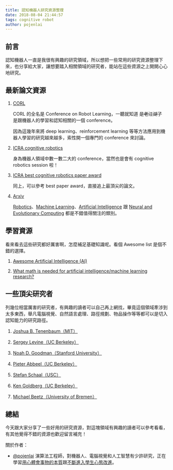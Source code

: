 ```yaml
---
title: 認知機器人研究資源整理
date: 2018-08-04 21:44:57
tags: cognitive robot
author: pojenlai
---
```


## 前言

認知機器人一直是我很有興趣的研究領域，所以想把一些常用的研究資源整理下來，也分享給大家，讓想要踏入相關領域的研究者，能站在這些資源之上開開心心地研究。

## 最新論文資源

1. [CORL](http://www.robot-learning.org/home/corl2017)

   CORL 的全名是 Conference on Robot Learning，一聽就知道 ~~是老江湖了~~ 是跟機器人的學習和認知相關的一個 conference。

   因為這幾年來將 deep learning、reinforcement learning 等等方法應用到機器人學習的研究越來越多，索性開一個專門的 conference 來討論。

2. [ICRA cognitive robotics](https://ras.papercept.net/conferences/conferences/ICRA17/program/ICRA17_ContentListWeb_3.html#wea6)

   身為機器人領域中數一數二大的 conference，當然也是會有 cognitive robotics session 啦！

3. [ICRA best cognitive robotics paper award](http://www.ieee-ras.org/awards-recognition/conference-awards/69-awards-recognition/society-awards/83-icra-cognitive-robotics-best-paper-award-sponsored-by-cotesys)

   同上，可以參考 best paper award，直接追上最頂尖的論文。

4. [Arxiv](https://arxiv.org/)

   [Robotics](https://arxiv.org/list/cs.RO/recent)、[Machine Learning](https://arxiv.org/list/cs.LG/recent)、[Artificial Intelligence](https://arxiv.org/list/cs.AI/recent) 跟 [Neural and Evolutionary Computing](https://arxiv.org/list/cs.NE/recent) 都是不錯值得關注的類別。

## 學習資源

看來看去這些研究都好厲害啊，怎麼補足基礎知識呢。看個 Awesome list 是個不錯的選擇。

1. [Awesome Artificial Intelligence (AI)](https://github.com/owainlewis/awesome-artificial-intelligence)

2. [What math is needed for artificial intelligence/machine learning research?](https://www.quora.com/What-math-is-needed-for-artificial-intelligence-machine-learning-research-Is-it-necessary-to-learn-everything-or-can-you-learn-just-the-specifics-such-as-matrix-multiplication)

## 一些頂尖研究者

列幾位相當厲害的研究者，有興趣的讀者可以自己再上網找，畢竟這個領域牽涉到太多東西，舉凡電腦視覺、自然語言處理、路徑規劃、物品操作等等都可以是切入認知能力的研究路徑。

1. [Joshua B. Tenenbaum（MIT）](https://scholar.google.com.tw/citations?user=rRJ9wTJMUB8C&hl=zh-TW)

2. [Sergey Levine（UC Berkeley）](https://scholar.google.com.tw/citations?user=8R35rCwAAAAJ&hl=zh-TW)

3. [Noah D. Goodman（Stanford University）](https://scholar.google.com.tw/citations?user=OUpIbcQAAAAJ&hl=zh-TW)

4. [Pieter Abbeel（UC Berkeley）](https://scholar.google.com.tw/citations?user=vtwH6GkAAAAJ&hl=zh-TW)

5. [Stefan Schaal（USC）](https://scholar.google.com.tw/citations?user=YGQs1AYAAAAJ&hl=zh-TW)

6. [Ken Goldberg（UC Berkeley）](https://scholar.google.com.tw/citations?hl=zh-TW&user=8fztli4AAAAJ&view_op=list_works&sortby=pubdate)

7. [Michael Beetz（University of Bremen）](https://scholar.google.com.tw/citations?hl=zh-TW&user=mINzfREAAAAJ&view_op=list_works&sortby=pubdate)

## 總結

今天跟大家分享了一些好用的研究資源，對這塊領域有興趣的讀者可以參考看看，有其他覺得不錯的資源也歡迎留言補充！

關於作者：
- [@pojenlai](https://pojenlai.wordpress.com/) 演算法工程師，對機器人、電腦視覺和人工智慧有少許研究，正在學習[用心體會事物的本質](https://buzzorange.com/techorange/2017/07/10/elon-musk-first-principle/)跟[不斷進入學生心態改進](https://www.ted.com/talks/eduardo_briceno_how_to_get_better_at_the_things_you_care_about)。
